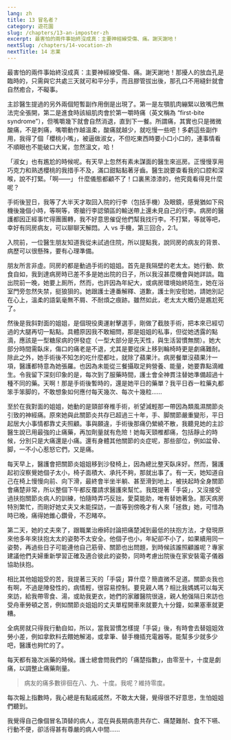 ```yaml
---
lang: zh
title: 13 冒名者？
category: 遊花園
slug: /chapters/13-an-imposter-zh
excerpt: 最害怕的兩件事始終沒成真：主要神經線受傷、痛。謝天謝地！
nextSlug: /chapters/14-vocation-zh
nextTitle: 14 志業
---
```


<p class="cn">最害怕的兩件事始終沒成真：主要神經線受傷、痛。謝天謝地！那擾人的放血孔是臨時的，只需與它共處三天就可和平分手，而且膠管拔出後，那孔口不用縫針就會自然癒合，不礙事。

<p class="cn">主診醫生提過的另外兩個短暫副作用倒是出現了。第一是左顎肌肉繃緊以致嘴巴無法完全張開，第二是進食時該組肌肉會於第一嚼時痛（英文稱為 “first-bite syndrome”），但嘴嚼幾下就會自然消退，直到下一餐。所謂痛，其實也只是微微酸痛，不是刺痛，嘴嚼動作越溫柔，酸痛就越少，就吃慢一些吧！多虧這些副作用，我得了個「櫻桃小嘴」，被逼做淑女，不但吃東西時要小口小口的，連事情看不順眼也不能破口大駡，忽然溫文，哈！

<p class="cn">「淑女」也有尷尬的時候呢。有天早上忽然有素未謀面的醫生來巡房。正慢慢享用巧克力和熟透櫻桃的我措手不及，滿口甜點黏著牙齒。醫生說要查看我的口腔和深喉，說不打緊。「啊——」 什麼儀態都顧不了！口裏黑漆漆的，他究竟看得見什麼呢？

<p class="cn">手術後翌日，我等了大半天才取回入院的行李（包括手機）及眼鏡，感覺猶如下飛機後幾個小時，等啊等，寄艙行李認領區的輸送帶上還未見自己的行李。病房的醫護都因正經事忙得團團轉，我不好意思催促他們幫我找行李。不打緊，等就等吧，幸好有同房病友，可以聊聊天解悶。人 vs 手機，第三回合，2:1。

<p class="cn">入院前，一位醫生朋友知道我從未試過住院，所以提點我，說同房的病友的背景、病歷可以很懸殊，要有心理準備。

<p class="cn">朋友所言非虛。同房的都是動過手術的姐姐。首先是我隔壁的老太太。她行動、飲食自如，我到達病房時已差不多是她出院的日子，所以我沒甚麼機會與她詳談。臨出院前一晚，她要上厠所，然而，也許因為年紀大，或病房環境始終陌生，她在浴室門旁忽然失禁，挺狼狽的。她跟護士連番解釋、道歉，護士則安慰她，請她別記在心上，溫柔的語氣毫無不屑、不耐煩之痕跡。雖然如此，老太太大概仍是尷尬死了。

<p class="cn">然後是我斜對面的姐姐，是個現役奧運射擊選手，剛做了截肢手術，把本來已經切過的大腿再切一點點。具體原因我不敢細問，那是姐姐的私事，但從她透露的點滴，應該是一型糖尿病的併發症（一型大部分是先天性，與生活習慣無關）。她大部分時間需臥床，傷口的痛老是不退，尤其是要從床上移到輪椅時更是劇痛難耐。除此之外，她手術後不知怎的吃什麼都吐，就除了蘋果汁。病房餐單沒蘋果汁一項，醫護都特意為她張羅。也因為未能從三餐攝取足夠營養、能量，她要靠點滴維生。令我留下深刻印象的是，每次到了服藥時間，護士會全神貫注替她準備超過十種不同的藥。天啊！那是手術後暫時的，還是她平日的藥單？我平日吞一粒藥丸都笨手笨脚的，不敢想象如何應付每天幾次、每次十幾粒......

<p class="cn">至於在我對面的姐姐，她動的是頸部脊椎手術，祈望減輕那一帶因為類風濕關節炎引致的神經痛。原來她與此關節炎共存已超過三十年，手、脚關節嚴重變形，平日起居大小事情都靠丈夫照顧。事與願違，手術後那痛仍縈繞不散，我聽見她的主診醫生說已用最強的止痛藥，再加劑量就有危險！她每天頸椎都痛，包括靜止的時候，分別只是大痛還是小痛。還有身體其他關節的炎症呢，那些部位，例如盆骨、脚，一不小心惹怒它們，又是痛。

<p class="cn">每天早上，醫護會把關節炎姐姐移到沙發椅上，因為總比整天臥床好。然而，醫護起初沒察覺她個子太小，椅子面積大、承托不夠，那就出事了。有一天，她知道自己在椅上慢慢向前、向下滑，最終會半坐半躺、甚至滑到地上，被扶起時全身關節會痛楚非常，所以整個下午都反覆請求醫護來幫忙。我既提著「手袋」，又沒接受過扶抱關節炎病人的訓練，怕隨時弄巧反拙，愛莫能助，唯有替她著急。那天病房特別繁忙，而剛好她丈夫又未能探訪，一直等到傍晚才有人來「拯救」她，可惜為時已晚，痛得她錐心鑽骨，不忍睹卒。

<p class="cn">第二天，她的丈夫來了，跟職業治療師討論把痛楚減到最低的扶抱方法，才發現原來他多年來扶抱太太的姿勢不太安全。他個子也小，年紀卻不小了，如果續用同一姿勢，再過些日子可能連他自己筋骨、關節也出問題，到時候該誰照顧誰呢？專家建議他們夫婦重新學習正確及適合彼此的姿勢，同時考慮出院後在家安裝電子儀器協助扶抱。

<p class="cn">相比其他姐姐受的苦，我提著三天的「手袋」算什麼？簡直微不足道。關節炎我也有啊，不過是陣發性的，病情輕，很容易控制。要見親人嗎？相比我媽媽可以每天來訪，給我帶零食、湯，或助我更衣，她們的家離醫院很遠，親人勉强隔日來訪也受舟車勞頓之苦，例如關節炎姐姐的丈夫單程開車來就要九十分鐘，如果塞車就更糟。

<p class="cn">全病房就只得我行動自如，所以，當我習慣怎樣提「手袋」後，有時會去替姐姐效勞小差，例如拿飲料去餵她解渴，或拿筆、替手機插充電器等。能幫多少就多少吧，醫護也夠忙的了。

<p class="cn">每天都有幾次派藥的時候。護士總會問我們的「痛楚指數」，由零至十，十度是劇痛，以調整止痛藥劑量。

<blockquote class="cn">病友的痛多數徘徊在八、九、十度。我呢？維持零度。</blockquote>

<p class="cn">每次報上指數時，我心總是有點戚戚然，不敢太大聲，覺得很不好意思，生怕姐姐們聽到。

<p class="cn">我覺得自己像個冒名頂替的病人，混在與長期病患共存亡、痛楚難耐、食不下嚥、行動不便，卻活得甚有尊嚴的病人中間......